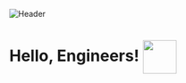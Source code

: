 ![Header](https://i.ibb.co/tzkgYGL/logo.png "Header")
# Hello, Engineers! <img src="https://c.tenor.com/DDePA9puJ18AAAAC/love-wide.gif" style="vertical-align:middle" width="60px">
